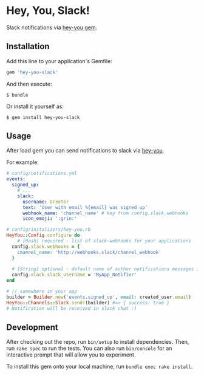 # Hey, You, Slack!
Slack notifications via [hey-you gem](https://github.com/QNester/hey-you-slack).

## Installation

Add this line to your application's Gemfile:

```ruby
gem 'hey-you-slack'
```

And then execute:

    $ bundle

Or install it yourself as:

    $ gem install hey-you-slack

## Usage

After load gem you can send notifications to slack via [hey-you](https://github.com/QNester/hey-you).

For example:
```yaml
# config/notifications.yml
events:
  signed_up:
    # ...
    slack:
      username: Greeter
      text: 'User with email %{email} was signed up'
      webhook_name: 'channel_name' # key from config.slack.webhooks
      icon_emoji: ':grin:'
```

```ruby
# config/initalizers/hey-you.rb
HeyYou::Config.configure do 
	# [Hash] required - list of slack-webhooks for your applications 
  config.slack.webhooks = {
    channel_name: 'http://webhooks.slack/channel_webhook'
  } 
	
  # [String] optional - default name of author notifications messages in slack chats. 
  config.slack.slack_username = 'MyApp_Notifier'
end
```

```ruby
# // somewhere in your app 
builder = Builder.new('events.signed_up', email: created_user.email) 
HeyYou::Channels::Slack.send!(builder) #=> { success: true }
# Notification will be received in slack chat :)
```

## Development

After checking out the repo, run `bin/setup` to install dependencies. Then, run `rake spec` to run the tests. You can also run `bin/console` for an interactive prompt that will allow you to experiment.

To install this gem onto your local machine, run `bundle exec rake install`. 
